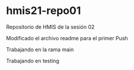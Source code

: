# hmis21-repo01
Repositorio de HMIS de la sesión 02

Modificado el archivo readme para el primer Push

Trabajando en la rama main

Trabajando en testing


